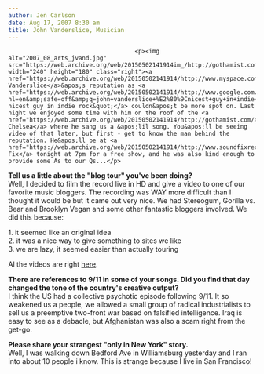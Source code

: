 ```yaml
---
author: Jen Carlson
date: Aug 17, 2007 8:30 am
title: John Vanderslice, Musician
---
```


	
										<p><img alt="2007_08_arts_jvand.jpg" src="https://web.archive.org/web/20150502141914im_/http://gothamist.com/attachments/arts_jen/2007_08_arts_jvand.jpg" width="240" height="180" class="right"><a href="https://web.archive.org/web/20150502141914/http://www.myspace.com/johnvanderslice">John Vanderslice</a>&apos;s reputation as <a href="https://web.archive.org/web/20150502141914/http://www.google.com/search?hl=en&amp;safe=off&amp;q=john+vanderslice+%E2%80%9Cnicest+guy+in+indie+rock%E2%80%9D&amp;btnG=Search">&quot;the nicest guy in indie rock&quot;</a> couldn&apos;t be more spot on. Last night we enjoyed some time with him on the roof of the <a href="https://web.archive.org/web/20150502141914/http://gothamist.com/arts_and_events/hotel_chelsea">Hotel Chelsea</a> where he sang us a &apos;lil song. You&apos;ll be seeing video of that later, but first - get to know the man behind the reputation. He&apos;ll be at <a href="https://web.archive.org/web/20150502141914/http://www.soundfixrecords.com/">Sound Fix</a> tonight at 7pm for a free show, and he was also kind enough to provide some As to our Qs...</p>

<p><strong>Tell us a little about the &quot;blog tour&quot; you&apos;ve been doing?</strong><br>
Well, I decided to film the record live in HD and give a video to one of our favorite music bloggers. The recording was WAY more difficult than I thought it would be but it came out very nice. We had Stereogum, Gorilla vs. Bear and Brooklyn Vegan and some other fantastic bloggers involved. We did this because:</p>

<p>1. it seemed like an original idea<br>
2. it was a nice way to give something to sites we like<br>
3. we are lazy, it seemed easier than actually touring</p>

<p>Al the videos are right <a href="https://web.archive.org/web/20150502141914/http://johnvanderslice.com/">here</a>.</p>

<p><strong>There are references to 9/11 in some of your songs. Did you find that day changed the tone of the country&apos;s creative output?</strong><br>
I think the US had a collective psychotic episode following 9/11. It so weakened us a people, we allowed a small group of radical industrialists to sell us a preemptive two-front war based on falsified intelligence. Iraq is easy to see as a debacle, but Afghanistan was also a scam right from the get-go.</p>

<p><strong>Please share your strangest &quot;only in New York&quot; story.</strong><br>
Well, I was walking down Bedford Ave in Williamsburg yesterday and I ran into about 10 people i know. This is strange because I live in San Francisco!</p>					
										
									
				